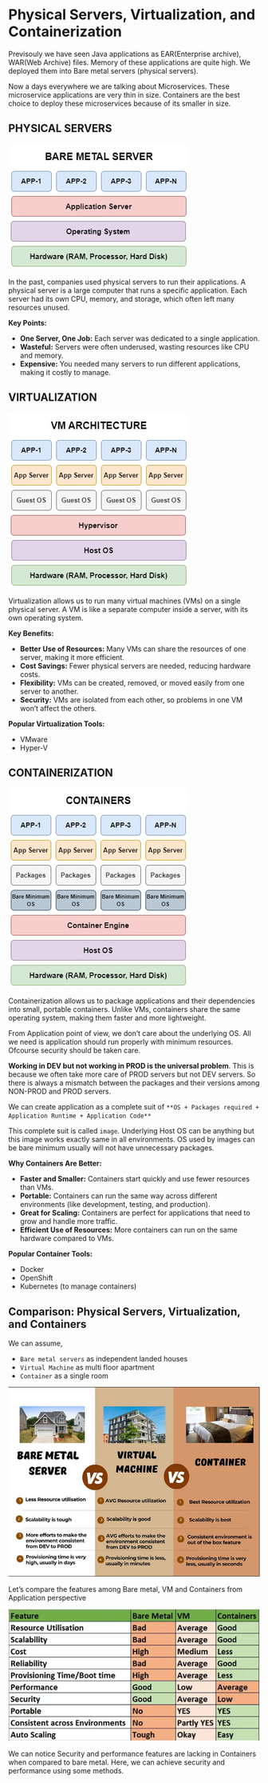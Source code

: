 # Physical Servers, Virtualization, and Containerization
Previsouly we have seen Java applications as EAR(Enterprise archive), WAR(Web Archive) files. Memory of these applications are quite high. We deployed them into Bare metal servers (physical servers).

Now a days everywhere we are talking about Microservices. These microservice applications are very thin in size. Containers are the best choice to deploy these microservices because of its smaller in size.

## PHYSICAL SERVERS

![alt text](images/bare-metal-server.jpg)

In the past, companies used physical servers to run their applications. A physical server is a large computer that runs a specific application. Each server had its own CPU, memory, and storage, which often left many resources unused.

**Key Points:**
* **One Server, One Job:** Each server was dedicated to a single application.
* **Wasteful:** Servers were often underused, wasting resources like CPU and memory.
* **Expensive:** You needed many servers to run different applications, making it costly to manage.

## VIRTUALIZATION

![alt text](images/VM-Architecture.jpg)

Virtualization allows us to run many virtual machines (VMs) on a single physical server. A VM is like a separate computer inside a server, with its own operating system.

**Key Benefits:**
* **Better Use of Resources:** Many VMs can share the resources of one server, making it more efficient.
* **Cost Savings:** Fewer physical servers are needed, reducing hardware costs.
* **Flexibility:** VMs can be created, removed, or moved easily from one server to another.
* **Security:** VMs are isolated from each other, so problems in one VM won’t affect the others.

**Popular Virtualization Tools:**
* VMware
* Hyper-V

## CONTAINERIZATION

![alt text](images/Containers.jpg)

Containerization allows us to package applications and their dependencies into small, portable containers. Unlike VMs, containers share the same operating system, making them faster and more lightweight.

From Application point of view, we don’t care about the underlying OS. All we need is application should run properly with minimum resources. Ofcourse security should be taken care.

**Working in DEV but not working in PROD is the universal problem**. This is because we often take more care of PROD servers but not DEV servers. So there is always a mismatch between the packages and their versions among NON-PROD and PROD servers.

We can create application as a complete suit of `**OS + Packages required + Application Runtime + Application Code**`

This complete suit is called `image`. Underlying Host OS can be anything but this image works exactly same in all environments. OS used by images can be bare minimum usually will not have unnecessary packages.

**Why Containers Are Better:**
* **Faster and Smaller:** Containers start quickly and use fewer resources than VMs.
* **Portable:** Containers can run the same way across different environments (like development, testing, and production).
* **Great for Scaling:** Containers are perfect for applications that need to grow and handle more traffic.
* **Efficient Use of Resources:** More containers can run on the same hardware compared to VMs.

**Popular Container Tools:**
* Docker
* OpenShift
* Kubernetes (to manage containers)

## Comparison: Physical Servers, Virtualization, and Containers

We can assume,
* `Bare metal servers` as independent landed houses
* `Virtual Machine` as multi floor apartment
* `Container` as a single room 

![alt text](images/comparision.png)

Let’s compare the features among Bare metal, VM and Containers from Application perspective

![alt text](images/comparision-1.png)

We can notice Security and performance features are lacking in Containers when compared to bare metal. Here, we can achieve security and performance using some methods.


